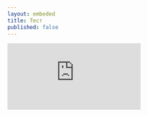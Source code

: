 ```yaml
---
layout: embeded
title: Тест
published: false
---
```


<iframe src="https://docs.google.com/document/d/19Aw1LKBVF_6qHKFTxOW2RrAqu6rXeDzrGwhULjJflwE/preview" frameborder="0"></iframe>
